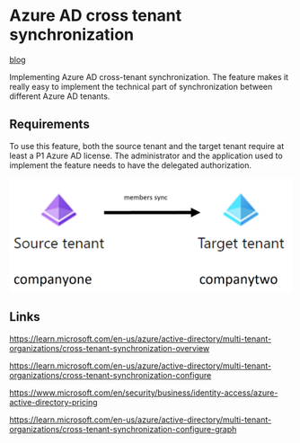 # Azure AD cross tenant synchronization

[blog](https://damienbod.com)

Implementing Azure AD cross-tenant synchronization. The feature makes it really easy to implement the technical part of synchronization between different Azure AD tenants.

## Requirements

To use this feature, both the source tenant and the target tenant require at least a P1 Azure AD license. The administrator and the application used to implement the feature needs to have the delegated authorization.

![cross tenant synchronization](https://github.com/damienbod/Aad-cross-tenant-synchronization/blob/main/images/tenants-sync_01.png)

## Links

https://learn.microsoft.com/en-us/azure/active-directory/multi-tenant-organizations/cross-tenant-synchronization-overview

https://learn.microsoft.com/en-us/azure/active-directory/multi-tenant-organizations/cross-tenant-synchronization-configure

https://www.microsoft.com/en/security/business/identity-access/azure-active-directory-pricing

https://learn.microsoft.com/en-us/azure/active-directory/multi-tenant-organizations/cross-tenant-synchronization-configure-graph